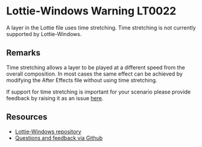 ﻿[comment]: # (name:TimeStretchIsNotSupported)
[comment]: # (text:Time stretch is not supported.)

# Lottie-Windows Warning LT0022

A layer in the Lottie file uses time stretching. Time stretching is not currently supported by Lottie-Windows.
## Remarks
Time stretching allows a layer to be played at a different speed from the overall composition. In most cases the same effect can be achieved by modifying the After Effects file without using time stretching.

If support for time stretching is important for your scenario please provide feedback
by raising it as an issue [here](https://github.com/windows-toolkit/Lottie-Windows/issues).

## Resources

* [Lottie-Windows repository](https://aka.ms/lottie)
* [Questions and feedback via Github](https://github.com/windows-toolkit/Lottie-Windows/issues)
